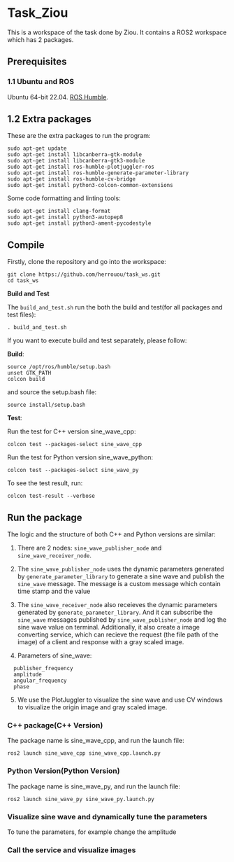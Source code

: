 # Task_Ziou

This is a workspace of the task done by Ziou. It contains a ROS2 workspace which has 2 packages.


## Prerequisites

### 1.1 Ubuntu and ROS

Ubuntu 64-bit 22.04. [ROS Humble](https://docs.ros.org/en/humble/Installation.html).

## 1.2 Extra packages

These are the extra packages to run the program:

```
sudo apt-get update
sudo apt-get install libcanberra-gtk-module
sudo apt-get install libcanberra-gtk3-module
sudo apt-get install ros-humble-plotjuggler-ros
sudo apt-get install ros-humble-generate-parameter-library
sudo apt-get install ros-humble-cv-bridge
sudo apt-get install python3-colcon-common-extensions
```

Some code formatting and linting tools:

```
sudo apt-get install clang-format
sudo apt-get install python3-autopep8
sudo apt-get install python3-ament-pycodestyle
```

## Compile

Firstly, clone the repository and go into the workspace:

```
git clone https://github.com/herrouou/task_ws.git
cd task_ws
```

**Build and Test**

The `build_and_test.sh` run the both the build and test(for all packages and test files):

```
. build_and_test.sh
```

If you want to execute build and test separately, please follow:

**Build**:

```
source /opt/ros/humble/setup.bash
unset GTK_PATH
colcon build
```

and source the setup.bash file:

```
source install/setup.bash
```

**Test**:

Run the test for C++ version sine_wave_cpp:
```
colcon test --packages-select sine_wave_cpp
```
Run the test for Python version sine_wave_python:
```
colcon test --packages-select sine_wave_py
```

To see the test result, run:
```
colcon test-result --verbose
```

## Run the package

The logic and the structure of both C++ and Python versions are similar:

1. There are 2 nodes: `sine_wave_publisher_node` and `sine_wave_receiver_node`. 

2. The `sine_wave_publisher_node` uses the dynamic parameters generated by `generate_parameter_library` to generate a sine wave and publish the `sine_wave` message. The message is a custom message which contain time stamp and the value
  
3. The `sine_wave_receiver_node` also receieves the dynamic parameters generated by `generate_parameter_library`. And it can subscribe the `sine_wave` messages published by `sine_wave_publisher_node` and log the sine wave value on terminal. Additionally, it also create a image converting service, which can recieve the request (the file path of the image) of a client and response with a gray scaled image.

4. Parameters of sine_wave:

```
  publisher_frequency
  amplitude
  angular_frequency
  phase
```

5. We use the PlotJuggler to visualize the sine wave and use CV windows to visualize the origin image and gray scaled image.

### C++ package(C++ Version)

The package name is sine_wave_cpp, and run the launch file:

```
ros2 launch sine_wave_cpp sine_wave_cpp.launch.py
```

### Python Version(Python Version)

The package name is sine_wave_py, and run the launch file:

```
ros2 launch sine_wave_py sine_wave_py.launch.py
```

### Visualize sine wave and dynamically tune the parameters

To tune the parameters, for example change the amplitude

### Call the service and visualize images


